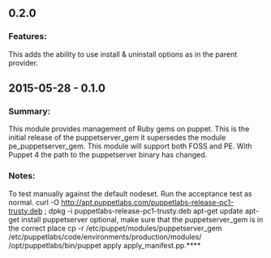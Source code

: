 ## 0.2.0
### Features:
This adds the ability to use install & uninstall options as in the parent provider.

## 2015-05-28 - 0.1.0
### Summary:
This module provides management of Ruby gems on puppet. This is the initial release 
of the puppetserver_gem it supersedes the module pe_puppetserver_gem. This module 
will support both FOSS and PE. With Puppet 4 the path to the puppetserver binary has
changed. 

### Notes:
To test manually against the default nodeset. Run the acceptance test as normal.
curl -O http://apt.puppetlabs.com/puppetlabs-release-pc1-trusty.deb ; dpkg -i puppetlabs-release-pc1-trusty.deb
apt-get update
apt-get install puppetserver
optional, make sure that the puppetserver_gem is in the correct place
  cp -r /etc/puppet/modules/puppetserver_gem /etc/puppetlabs/code/environments/production/modules/
/opt/puppetlabs/bin/puppet apply apply_manifest.pp.****  
